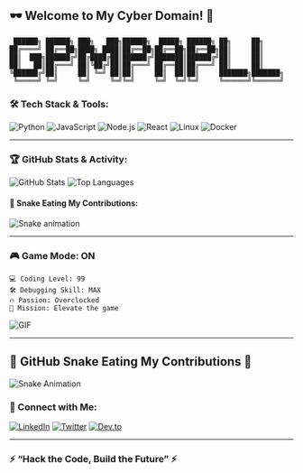 ## 🕶️ Welcome to My Cyber Domain! 👾

```ascii
 ██████╗ ██████╗ ███╗   ███╗██████╗  █████╗ ██████╗ ██╗     ██╗
██╔════╝ ██╔══██╗████╗ ████║██╔══██╗██╔══██╗██╔══██╗██║     ██║
██║  ███╗██████╔╝██╔████╔██║██████╔╝███████║██████╔╝██║     ██║
██║   ██║██╔═══╝ ██║╚██╔╝██║██╔═══╝ ██╔══██║██╔═══╝ ██║     ██║
╚██████╔╝██║     ██║ ╚═╝ ██║██║     ██║  ██║██║     ███████╗███████╗
 ╚═════╝ ╚═╝     ╚═╝     ╚═╝╚═╝     ╚═╝  ╚═╝╚═╝     ╚══════╝╚══════╝
```

### 🛠️ Tech Stack & Tools:
![Python](https://img.shields.io/badge/Python-3776AB?style=for-the-badge&logo=python&logoColor=white)
![JavaScript](https://img.shields.io/badge/JavaScript-F7DF1E?style=for-the-badge&logo=javascript&logoColor=black)
![Node.js](https://img.shields.io/badge/Node.js-43853D?style=for-the-badge&logo=node.js&logoColor=white)
![React](https://img.shields.io/badge/React-61DAFB?style=for-the-badge&logo=react&logoColor=black)
![Linux](https://img.shields.io/badge/Linux-FCC624?style=for-the-badge&logo=linux&logoColor=black)
![Docker](https://img.shields.io/badge/Docker-2496ED?style=for-the-badge&logo=docker&logoColor=white)

---

### 🏆 GitHub Stats & Activity:
![GitHub Stats](https://github-readme-stats.vercel.app/api?username=Romeo509&show_icons=true&theme=radical)
![Top Languages](https://github-readme-stats.vercel.app/api/top-langs/?username=Romeo509&layout=compact&theme=radical)

#### 🚀 Snake Eating My Contributions:
![Snake animation](https://github.com/Romeo509/Romeo509/blob/output/github-contribution-grid-snake.svg)

---

### 🎮 Game Mode: **ON**
```
💻 Coding Level: 99
🛠️ Debugging Skill: MAX
🔥 Passion: Overclocked
🎯 Mission: Elevate the game
```

![GIF](https://media.giphy.com/media/L1R1tvI9svkIWwpVYr/giphy.gif)

---
## 🐍 **GitHub Snake Eating My Contributions** 🐍

![Snake Animation](https://github.com/Romeo509/Romeo509/blob/output/github-contribution-grid-snake.svg)
### 📡 Connect with Me:
[![LinkedIn](https://img.shields.io/badge/LinkedIn-0A66C2?style=for-the-badge&logo=linkedin&logoColor=white)](https://linkedin.com/in/Romeo509)
[![Twitter](https://img.shields.io/badge/Twitter-1DA1F2?style=for-the-badge&logo=twitter&logoColor=white)](https://twitter.com/Romeo509)
[![Dev.to](https://img.shields.io/badge/Dev.to-0A0A0A?style=for-the-badge&logo=dev.to&logoColor=white)](https://dev.to/Romeo509)

---

### ⚡ “Hack the Code, Build the Future” ⚡
